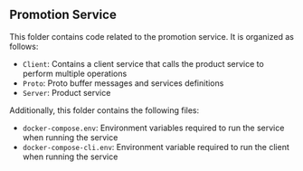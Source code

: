 ## Promotion Service

This folder contains code related to the promotion service. It is organized as follows:

- `Client`: Contains a client service that calls the product service to perform multiple operations
- `Proto`: Proto buffer messages and services definitions
- `Server`: Product service

Additionally, this folder contains the following files:

- `docker-compose.env`: Environment variables required to run the service when running the service
- `docker-compose-cli.env`: Environment variable required to run the client when running the service 

